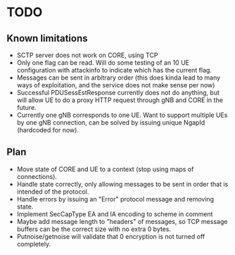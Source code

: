 # TODO

## Known limitations

- SCTP server does not work on CORE, using TCP
- Only one flag can be read. Will do some testing of an 10 UE configuration with attackinfo to indicate which has the current flag.
- Messages can be sent in arbitrary order (this does kinda lead to many ways of exploitation, and the service does not make sense per now)
- Successful PDUSessEstResponse currently does not do anything, but will allow UE to do a proxy HTTP request through gNB and CORE in the future.
- Currently one gNB corresponds to one UE. Want to support multiple UEs by one gNB connection, can be solved by issuing unique NgapId (hardcoded for now).

## Plan

- Move state of CORE and UE to a context (stop using maps of connections).
- Handle state correctly, only allowing messages to be sent in order that is intended of the protocol.
- Handle errors by issuing an "Error" protocol message and removing state.
- Implement SecCapType EA and IA encoding to scheme in comment
- Maybe add message length to "headers" of messages, so TCP message buffers can be the correct size with no extra 0 bytes.
- Putnoise/getnoise will validate that 0 encryption is not turned off completely.
